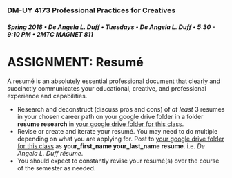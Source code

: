 ### DM-UY 4173 Professional Practices for Creatives
##### Spring 2018 • De Angela L. Duff • Tuesdays • De Angela L. Duff • 5:30 - 9:10 PM • 2MTC MAGNET 811

# ASSIGNMENT: Resumé

A resumé is an absolutely essential professional document that clearly and succinctly communicates your educational, creative, and professional experience and capabilities.

* Research and deconstruct (discuss pros and cons) of _at least_ 3 resumés in your chosen career path on your google drive folder in a folder **resume research** in [your google drive folder for this class](deliverables.md).
* Revise or create and iterate your resumé. You may need to do multiple depending on what you are applying for. Post to [your google drive folder for this class](deliverables.md) as **your_first_name your_last_name resume**. i.e. _De Angela L. Duff résume_.
* You should expect to constantly revise your resumé(s) over the course of the semester as needed. 



